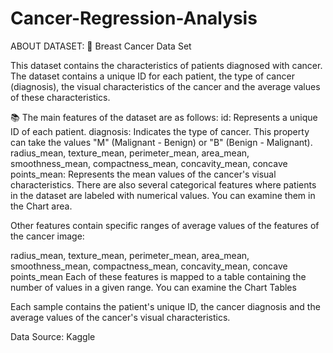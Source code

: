 # Cancer-Regression-Analysis

ABOUT DATASET:
🦠 Breast Cancer Data Set

This dataset contains the characteristics of patients diagnosed with cancer. The dataset contains a unique ID for each patient, the type of cancer (diagnosis), the visual characteristics of the cancer and the average values of these characteristics.

📚 The main features of the dataset are as follows: id: Represents a unique ID of each patient. diagnosis: Indicates the type of cancer. This property can take the values "M" (Malignant - Benign) or "B" (Benign - Malignant). radius_mean, texture_mean, perimeter_mean, area_mean, smoothness_mean, compactness_mean, concavity_mean, concave points_mean: Represents the mean values of the cancer's visual characteristics. There are also several categorical features where patients in the dataset are labeled with numerical values. You can examine them in the Chart area.

Other features contain specific ranges of average values of the features of the cancer image:

radius_mean, texture_mean, perimeter_mean, area_mean, smoothness_mean, compactness_mean, concavity_mean, concave points_mean Each of these features is mapped to a table containing the number of values in a given range. You can examine the Chart Tables

Each sample contains the patient's unique ID, the cancer diagnosis and the average values of the cancer's visual characteristics.

Data Source: Kaggle
